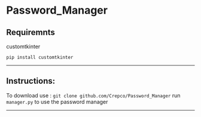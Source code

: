 # Password_Manager #


## Requiremnts ##

customtkinter

`pip install customtkinter`

---------------------------
 ## Instructions: ##
 To download use :
 `git clone github.com/Crepco/Password_Manager`
 run `manager.py` to use the password manager
 
 ---------------------------------



